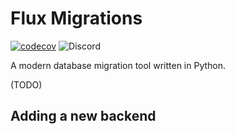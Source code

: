 # Flux Migrations

[![codecov](https://codecov.io/gh/k2bd/flux-migrations/graph/badge.svg?token=PJF3cYLtZh)](https://codecov.io/gh/k2bd/flux-migrations)
![Discord](https://img.shields.io/discord/1238849973123154001?logo=discord&label=discord)

A modern database migration tool written in Python.

(TODO)

## Adding a new backend
